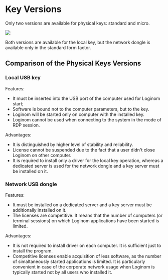 # Key Versions

Only two versions are available for physical keys: standard and micro.

![](../images/license-key.png)

Both versions are available for the local key, but the network dongle is available only in the standard form factor.

## Comparison of the Physical Keys Versions

### Local USB key

Features:

* It must be inserted into the USB port of the computer used for Loginom start;
* Software is bound not to the computer parameters, but to the key.
* Loginom will be started only on computer with the installed key.
* Loginom cannot be used when connecting to the system in the mode of RDP session.

Advantages:

* It is distinguished by higher level of stability and reliability.
* License cannot be suspended due to the fact that a user didn't close Loginom on other computer.
* It is required to install only a driver for the local key operation, whereas a dedicated server is used for the network dongle and a key server must be installed on it.

### Network USB dongle

Features:

* It must be installed on a dedicated server and a key server must be additionally installed on it.
* The licenses are competitive. It means that the number of computers (or terminal sessions) on which Loginom applications have been started is limited.

Advantages:

* It is not required to install driver on each computer. It is sufficient just to install the program.
* Competitive licenses enable acquisition of less software, as the number of simaltaneously started applications is limited. It is particularly convenient in case of the corporate network usage when Loginom is typically started not by all users who installed it.
